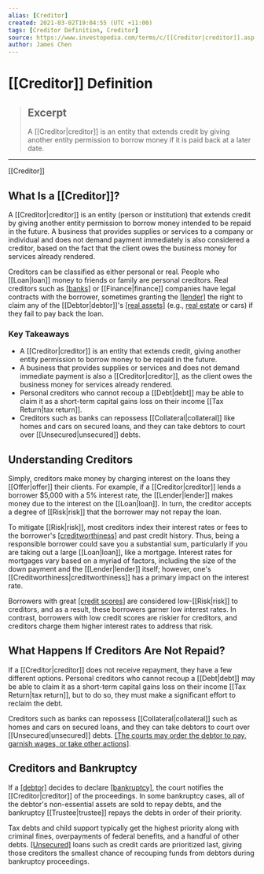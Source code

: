 ```yaml
---
alias: [Creditor]
created: 2021-03-02T19:04:55 (UTC +11:00)
tags: [Creditor Definition, Creditor]
source: https://www.investopedia.com/terms/c/[[Creditor|creditor]].asp
author: James Chen
---
```


# [[Creditor]] Definition

> ## Excerpt
> A [[Creditor|creditor]] is an entity that extends credit by giving another entity permission to borrow money if it is paid back at a later date.

---

[[Creditor]]
## What Is a [[Creditor]]?

A [[Creditor|creditor]] is an entity (person or institution) that extends credit by giving another entity permission to borrow money intended to be repaid in the future. A business that provides supplies or services to a company or individual and does not demand payment immediately is also considered a creditor, based on the fact that the client owes the business money for services already rendered.

Creditors can be classified as either personal or real. People who [[Loan|loan]] money to friends or family are personal creditors. Real creditors such as [[banks]](https://www.investopedia.com/terms/b/bank-capital.asp) or [[Finance|finance]] companies have legal contracts with the borrower, sometimes granting the [[lender]](https://www.investopedia.com/terms/l/[[Lender|lender]].asp) the right to claim any of the [[Debtor|debtor]]'s [[real assets]](https://www.investopedia.com/terms/r/realasset.asp) (e.g., [real estate](https://www.investopedia.com/terms/r/realestate.asp) or cars) if they fail to pay back the loan.

### Key Takeaways

-   A [[Creditor|creditor]] is an entity that extends credit, giving another entity permission to borrow money to be repaid in the future.
-   A business that provides supplies or services and does not demand immediate payment is also a [[Creditor|creditor]], as the client owes the business money for services already rendered.
-   Personal creditors who cannot recoup a [[Debt|debt]] may be able to claim it as a short-term capital gains loss on their income [[Tax Return|tax return]]. 
-   Creditors such as banks can repossess [[Collateral|collateral]] like homes and cars on secured loans, and they can take debtors to court over [[Unsecured|unsecured]] debts.

## Understanding Creditors

Simply, creditors make money by charging interest on the loans they [[Offer|offer]] their clients. For example, if a [[Creditor|creditor]] lends a borrower $5,000 with a 5% interest rate, the [[Lender|lender]] makes money due to the interest on the [[Loan|loan]]. In turn, the creditor accepts a degree of [[Risk|risk]] that the borrower may not repay the loan.

To mitigate [[Risk|risk]], most creditors index their interest rates or fees to the borrower's [[creditworthiness]](https://www.investopedia.com/terms/c/credit-worthiness.asp) and past credit history. Thus, being a responsible borrower could save you a substantial sum, particularly if you are taking out a large [[Loan|loan]], like a mortgage. Interest rates for mortgages vary based on a myriad of factors, including the size of the down payment and the [[Lender|lender]] itself; however, one's [[Creditworthiness|creditworthiness]] has a primary impact on the interest rate.

Borrowers with great [[credit scores]](https://www.investopedia.com/terms/c/credit_score.asp) are considered low-[[Risk|risk]] to creditors, and as a result, these borrowers garner low interest rates. In contrast, borrowers with low credit scores are riskier for creditors, and creditors charge them higher interest rates to address that risk. 

## What Happens If Creditors Are Not Repaid?

If a [[Creditor|creditor]] does not receive repayment, they have a few different options. Personal creditors who cannot recoup a [[Debt|debt]] may be able to claim it as a short-term capital gains loss on their income [[Tax Return|tax return]], but to do so, they must make a significant effort to reclaim the debt.

Creditors such as banks can repossess [[Collateral|collateral]] such as homes and cars on secured loans, and they can take debtors to court over [[Unsecured|unsecured]] debts. [[The courts may order the debtor to pay, garnish wages, or take other actions]](https://www.investopedia.com/ask/answers/061715/what-difference-between-[[Lien|lien]]-and-[[Encumbrance|encumbrance]].asp).

## Creditors and Bankruptcy

If a [[debtor]](https://www.investopedia.com/terms/d/[[Debtor|debtor]].asp) decides to declare [[bankruptcy]](https://www.investopedia.com/terms/b/bankruptcy.asp), the court notifies the [[Creditor|creditor]] of the proceedings. In some bankruptcy cases, all of the debtor's non-essential assets are sold to repay debts, and the bankruptcy [[Trustee|trustee]] repays the debts in order of their priority.

Tax debts and child support typically get the highest priority along with criminal fines, overpayments of federal benefits, and a handful of other debts. [[Unsecured]](https://www.investopedia.com/terms/u/[[Unsecured|unsecured]].asp) loans such as credit cards are prioritized last, giving those creditors the smallest chance of recouping funds from debtors during bankruptcy proceedings.
